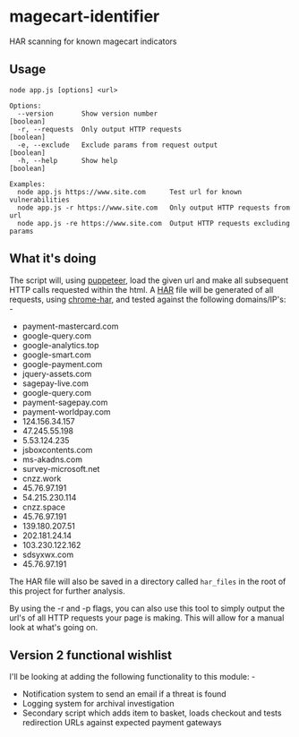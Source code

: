 # magecart-identifier

HAR scanning for known magecart indicators

## Usage

	node app.js [options] <url>

	Options:
	  --version       Show version number                                  [boolean]
	  -r, --requests  Only output HTTP requests                            [boolean]
	  -e, --exclude   Exclude params from request output                   [boolean]
	  -h, --help      Show help                                            [boolean]

	Examples:
	  node app.js https://www.site.com      Test url for known vulnerabilities
	  node app.js -r https://www.site.com   Only output HTTP requests from url
	  node app.js -re https://www.site.com  Output HTTP requests excluding params

## What it's doing

The script will, using [puppeteer](https://github.com/puppeteer/puppeteer), load the given url and make all subsequent HTTP calls requested within the html.  A [HAR](http://www.softwareishard.com/blog/har-12-spec/) file will be generated of all requests, using [chrome-har](https://github.com/sitespeedio/chrome-har), and tested against the following domains/IP's: -

* payment-mastercard.com
* google-query.com
* google-analytics.top
* google-smart.com
* google-payment.com
* jquery-assets.com
* sagepay-live.com
* google-query.com
* payment-sagepay.com
* payment-worldpay.com
* 124.156.34.157
* 47.245.55.198
* 5.53.124.235
* jsboxcontents.com
* ms-akadns.com
* survey-microsoft.net
* cnzz.work
* 45.76.97.191
* 54.215.230.114
* cnzz.space
* 45.76.97.191
* 139.180.207.51
* 202.181.24.14
* 103.230.122.162
* sdsyxwx.com
* 45.76.97.191

The HAR file will also be saved in a directory called `har_files` in the root of this project for further analysis.

By using the -r and -p flags, you can also use this tool to simply output the url's of all HTTP requests your page is making.  This will allow for a manual look at what's going on.

## Version 2 functional wishlist

I'll be looking at adding the following functionality to this module: -

* Notification system to send an email if a threat is found
* Logging system for archival investigation
* Secondary script which adds item to basket, loads checkout and tests redirection URLs against expected payment gateways